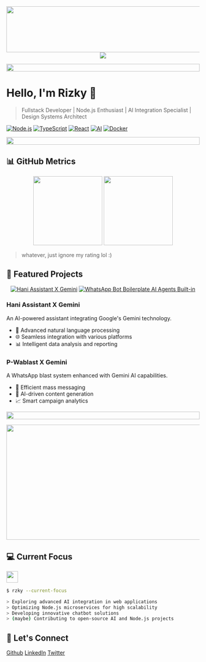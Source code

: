 <a href="https://github.com/devxb/gitanimals">
  <img
    src="https://render.gitanimals.org/lines/rizzzky78?pet-id=659978069558332538"
    width="600"
    height="120"
  />
</a>  
<div align="center">
  <img src="https://readme-typing-svg.herokuapp.com/?lines=Welcome+to+my+GitHub!;I'm+Rizky;Intermediate+Fullstack+Developer;Node.js+Enthusiast;AI+Integration+Specialist&center=true&width=380&height=50">
</div>

<p align="center">
  <img src="https://i.imgur.com/dBaSKWF.gif" height="20" width="100%">
</p>


# Hello, I'm Rizky 👋

> Fullstack Developer | Node.js Enthusiast | AI Integration Specialist | Design Systems Architect

<div align="left">
  
[![Node.js](https://img.shields.io/badge/-Node.js-339933?style=flat-square&logo=Node.js&logoColor=white)](https://nodejs.org/)
[![TypeScript](https://img.shields.io/badge/-TypeScript-3178C6?style=flat-square&logo=typescript&logoColor=white)](https://www.typescriptlang.org/)
[![React](https://img.shields.io/badge/-React-61DAFB?style=flat-square&logo=react&logoColor=black)](https://reactjs.org/)
[![AI](https://img.shields.io/badge/-AI-FF6F00?style=flat-square&logo=tensorflow&logoColor=white)](https://www.tensorflow.org/)
[![Docker](https://img.shields.io/badge/-Docker-2496ED?style=flat-square&logo=docker&logoColor=white)](https://www.docker.com/)

</div>

<p align="center">
  <img src="https://i.imgur.com/dBaSKWF.gif" height="20" width="100%">
</p>


## 📊 GitHub Metrics

<div align="center">
  <img height="180em" src="https://github-readme-stats.vercel.app/api?username=rizzzky78&show_icons=true&hide_border=true&count_private=true&include_all_commits=true&theme=tokyonight&hide=contribs,prs" />
  <img height="180em" src="https://github-readme-stats.vercel.app/api/top-langs/?username=rizzzky78&exclude_repo=KNN-Image-Classification&show_icons=true&hide_border=true&layout=compact&langs_count=8&theme=tokyonight"/>
</div>

> whatever, just ignore my rating lol :)

## 🚀 Featured Projects

<div align="center">

[![Hani Assistant X Gemini](https://github-readme-stats.vercel.app/api/pin/?username=rizzzky78&repo=hani-assistantXgemini&theme=tokyonight)](https://github.com/rizzzky78/hani-assistantXgemini)
[![WhatsApp Bot Boilerplate AI Agents Built-in](https://github-readme-stats.vercel.app/api/pin/?username=rizzzky78&repo=whatsapp-bot-boilerplate&theme=tokyonight)](https://github.com/rizzzky78/whatsapp-bot-boilerplate)

</div>


### Hani Assistant X Gemini
An AI-powered assistant integrating Google's Gemini technology.
- 🤖 Advanced natural language processing
- 🌐 Seamless integration with various platforms
- 📊 Intelligent data analysis and reporting

### P-Wablast X Gemini
A WhatsApp blast system enhanced with Gemini AI capabilities.
- 📱 Efficient mass messaging
- 🧠 AI-driven content generation
- 📈 Smart campaign analytics

<p align="center">
  <img src="https://i.imgur.com/dBaSKWF.gif" height="20" width="100%">
</p>



  
<a href="https://github.com/devxb/gitanimals">
<img
  src="https://render.gitanimals.org/farms/rizzzky78"
  width="600"
  height="300"
/>
</a>


## 💻 Current Focus
<img src="https://media.giphy.com/media/WUlplcMpOCEmTGBtBW/giphy.gif" width="30"> 

```bash
$ rzky --current-focus

> Exploring advanced AI integration in web applications
> Optimizing Node.js microservices for high scalability
> Developing innovative chatbot solutions
> (maybe) Contributing to open-source AI and Node.js projects
```

## 🤝 Let's Connect

[Github](https://github.com/rizzzky78)
[LinkedIn](https://www.linkedin.com/in/yourprofile/)
[Twitter](https://twitter.com/yourhandle)

